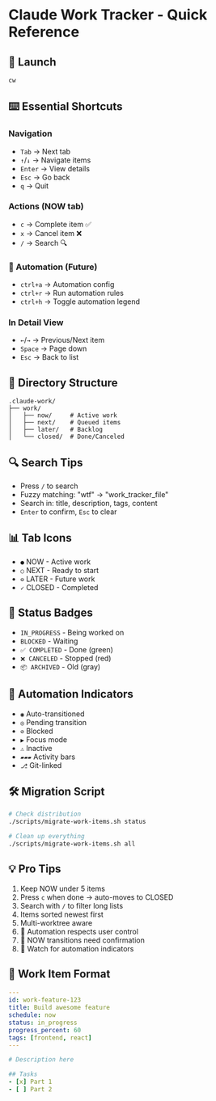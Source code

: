 # Claude Work Tracker - Quick Reference

## 🚀 Launch
```bash
cw
```

## ⌨️ Essential Shortcuts

### Navigation
- `Tab` → Next tab
- `↑`/`↓` → Navigate items  
- `Enter` → View details
- `Esc` → Go back
- `q` → Quit

### Actions (NOW tab)
- `c` → Complete item ✅
- `x` → Cancel item ❌
- `/` → Search 🔍

### 🤖 Automation (Future)
- `ctrl+a` → Automation config
- `ctrl+r` → Run automation rules
- `ctrl+h` → Toggle automation legend

### In Detail View
- `←`/`→` → Previous/Next item
- `Space` → Page down
- `Esc` → Back to list

## 📂 Directory Structure
```
.claude-work/
├── work/
│   ├── now/     # Active work
│   ├── next/    # Queued items  
│   ├── later/   # Backlog
│   └── closed/  # Done/Canceled
```

## 🔍 Search Tips
- Press `/` to search
- Fuzzy matching: "wtf" → "work_tracker_file"
- Search in: title, description, tags, content
- `Enter` to confirm, `Esc` to clear

## 📊 Tab Icons
- `●` NOW - Active work
- `○` NEXT - Ready to start
- `⊖` LATER - Future work  
- `✓` CLOSED - Completed

## 🎯 Status Badges
- `IN_PROGRESS` - Being worked on
- `BLOCKED` - Waiting
- `✅ COMPLETED` - Done (green)
- `❌ CANCELED` - Stopped (red)
- `📦 ARCHIVED` - Old (gray)

## 🤖 Automation Indicators
- `◉` Auto-transitioned
- `◎` Pending transition
- `⊘` Blocked
- `▶` Focus mode  
- `⚠` Inactive
- `▰▰▰` Activity bars
- `⎇` Git-linked

## 🛠️ Migration Script
```bash
# Check distribution
./scripts/migrate-work-items.sh status

# Clean up everything  
./scripts/migrate-work-items.sh all
```

## 💡 Pro Tips
1. Keep NOW under 5 items
2. Press `c` when done → auto-moves to CLOSED
3. Search with `/` to filter long lists
4. Items sorted newest first
5. Multi-worktree aware
6. 🤖 Automation respects user control
7. 🤖 NOW transitions need confirmation
8. 🤖 Watch for automation indicators

## 📝 Work Item Format
```yaml
---
id: work-feature-123
title: Build awesome feature
schedule: now
status: in_progress
progress_percent: 60
tags: [frontend, react]
---

# Description here

## Tasks
- [x] Part 1
- [ ] Part 2
```